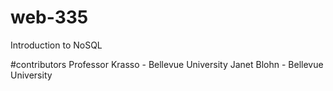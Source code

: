 # web-335
Introduction to NoSQL

#contributors
Professor Krasso - Bellevue University
Janet Blohn - Bellevue University